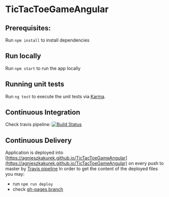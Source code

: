 # TicTacToeGameAngular

## Prerequisites:
Run `npm install` to install dependencies

## Run locally
Run `npm start` to run the app locally

## Running unit tests
Run `ng test` to execute the unit tests via [Karma](https://karma-runner.github.io).

## Continuous Integration
Check travis pipeline:
[![Build Status](https://travis-ci.org/AgnieszkaKurek/TicTacToeGameAngular.svg?branch=master)](https://travis-ci.org/AgnieszkaKurek/TicTacToeGameAngular)

## Continuous Delivery
Application is deployed into [https://agnieszkakurek.github.io/TicTacToeGameAngular](https://agnieszkakurek.github.io/TicTacToeGameAngular) on every push to master by [Travis pipeline](https://travis-ci.org/AgnieszkaKurek/TicTacToeGameAngular)
In order to get the content of the deployed files you may:
* run `npm run deploy`
* check [gh-pages branch](https://github.com/AgnieszkaKurek/TicTacToeGameAngular/tree/gh-pages)
